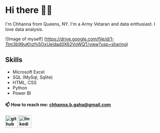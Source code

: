 # Hi there 👋🏻
I'm Chhanna from Queens, NY. I'm a Army Vetaran and data enthusiast. I love data analysis.

![Image of myself]
(https://drive.google.com/file/d/1-Ttm3b99uKhzfy5OxUeidad0X62VoWQT/view?usp=sharing)

## Skills
* Microsoft Excel
* SQL (MySql, Sqlite)
* HTML, CSS
* Python
* Power BI


#### 📫 How to reach me: chhanna.b.gaha@gmail.com 


#### [<img src='https://cdn.jsdelivr.net/npm/simple-icons@3.0.1/icons/github.svg' alt='github' height='40'>](https://github.com/cgaha)  [<img src='https://cdn.jsdelivr.net/npm/simple-icons@3.0.1/icons/linkedin.svg' alt='linkedin' height='40'>](https://www.linkedin.com/in/https://www.linkedin.com/in/chhannagaha//)  











